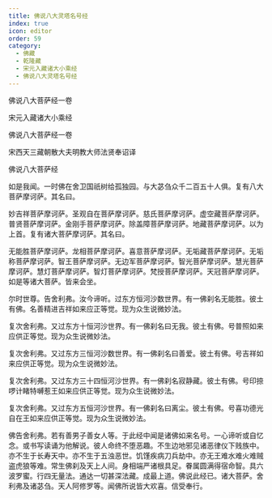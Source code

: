 ```yaml
---
title: 佛说八大灵塔名号经
index: true
icon: editor
order: 59
category:
  - 佛藏
  - 乾隆藏
  - 宋元入藏诸大小乘经
  - 佛说八大灵塔名号经
---
```


佛说八大菩萨经一卷  

宋元入藏诸大小乘经  

佛说八大菩萨经一卷  

宋西天三藏朝散大夫明教大师法贤奉诏译  

佛说八大菩萨经  

如是我闻。一时佛在舍卫国祇树给孤独园。与大苾刍众千二百五十人俱。复有八大菩萨摩诃萨。其名曰。  

妙吉祥菩萨摩诃萨。圣观自在菩萨摩诃萨。慈氏菩萨摩诃萨。虚空藏菩萨摩诃萨。普贤菩萨摩诃萨。金刚手菩萨摩诃萨。除盖障菩萨摩诃萨。地藏菩萨摩诃萨。以为上首。复有诸大菩萨摩诃萨。其名曰。  

无能胜菩萨摩诃萨。龙相菩萨摩诃萨。喜意菩萨摩诃萨。无垢藏菩萨摩诃萨。无垢称菩萨摩诃萨。智王菩萨摩诃萨。无边军菩萨摩诃萨。智光菩萨摩诃萨。慧光菩萨摩诃萨。慧灯菩萨摩诃萨。智灯菩萨摩诃萨。梵授菩萨摩诃萨。天冠菩萨摩诃萨。如是等诸大菩萨。皆来会坐。  

尔时世尊。告舍利弗。汝今谛听。过东方恒河沙数世界。有一佛刹名无能胜。彼土有佛。名善精进吉祥如来应正等觉。现为众生说微妙法。  

复次舍利弗。又过东方十恒河沙世界。有一佛刹名曰无我。彼土有佛。号普照如来应供正等觉。现为众生说微妙法。  

复次舍利弗。又过东方三恒河沙数世界。有一佛刹名曰善爱。彼土有佛。号吉祥如来应供正等觉。现为众生说微妙法。  

复次舍利弗。又过东方三十四恒河沙世界。有一佛刹名寂静藏。彼土有佛。号印捺啰计睹特嚩惹王如来应供正等觉。现为众生说微妙法。  

复次舍利弗。又过东方五恒河沙世界。有一佛刹名曰离尘。彼土有佛。号喜功德光自在王如来应供正等觉。现为众生说微妙法。  

佛告舍利弗。若有善男子善女人等。于此经中闻是诸佛如来名号。一心谛听或自忆念。或书写读诵为他解说。彼人命终不堕恶趣。不生边地邪见诸恶律仪下贱族中。亦不生于长寿天中。亦不生于五浊恶世。饥馑疾病刀兵劫中。亦无王难水难火难贼盗虎狼等难。常生佛刹及天上人间。身相端严诸根具足。眷属圆满得宿命智。具六波罗蜜。行四无量法。通达一切甚深法藏。成最上道。佛说此经已。诸大菩萨。舍利弗及诸苾刍。天人阿修罗等。闻佛所说皆大欢喜。信受奉行。  
